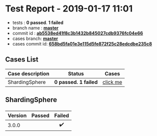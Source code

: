 # Test Report - 2019-01-17 11:01

- tests  : **0 passed**. **1 failed**
- branch name : **[master](https://github.com/apache/incubator-skywalking/tree/master)**
- commit id : **[ab5538ed41f8c3b1432b845027cdb9376fc04e66](https://github.com/apache/incubator-skywalking/commit/ab5538ed41f8c3b1432b845027cdb9376fc04e66)**
- cases branch: **[master](https://github.com/SkywalkingTest/skywalking-autotest-scenarios/tree/master)**
- cases commit id: **[658bd5fa01e3e115d5fe872f25c28edcdbe235c8](https://github.com/SkywalkingTest/skywalking-autotest-scenarios/commit/658bd5fa01e3e115d5fe872f25c28edcdbe235c8)**

## Cases List

| Case description | Status | Cases|
|:-----|:-----:|:-----:|
|ShardingSphere| **0 passed. 1 failed**| [click me](#shardingsphere) |

## ShardingSphere

### 
|  Version     | Passed | Failed|
|:------------- |:-------:|:-----:|
| 3.0.0  | |:heavy_check_mark:|

